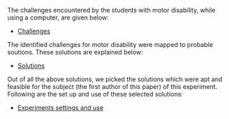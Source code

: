 The challenges encountered by the students with motor disability, while using a computer, are given below:

* [Challenges](./Challenges.md)

The identified challenges for motor disability were mapped to probable soutions. These solutions are explained below:

* [Solutions](./Solutions.md)

Out of all the above solutions, we picked the solutions which were apt and feasible for the subject (the first author of this paper) of this experiment. Following are the set up and use of these selected solutions:

* [Experiments settings and use](./Experiments.md)
